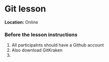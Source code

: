 # Git lesson

**Location:** Online

### Before the lesson instructions

1. All participalnts should have a Github account
2. Also download GitKraken
3. 
